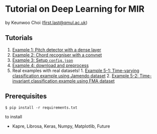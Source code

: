 # Tutorial on Deep Learning for MIR

by Keunwoo Choi (first.last@qmul.ac.uk)

## Tutorials
  1. [Example 1: Pitch detector with a dense layer](https://github.com/keunwoochoi/mir_deepnet_tutorial/blob/master/Example%201%20-%20a%20pitch%20detection%20network%20with%20Dense%20layers.ipynb)
  2. [Example 2: Chord recogniser with a convnet](https://github.com/keunwoochoi/mir_deepnet_tutorial/blob/master/Example%202%20-%20a%20chord%20recognition%20network%20with%20Convolutional%20layers.ipynb)
  3. [Example 3: Setup `config.json`](https://github.com/keunwoochoi/mir_deepnet_tutorial/blob/master/Example_3.py)
  4. [Example 4: download and preprocess](https://github.com/keunwoochoi/mir_deepnet_tutorial/blob/master/Example_4.py)
  5. Real examples with real datasets!
    1. [Example 5-1: Time-varying classification example using Jamendo dataset](https://github.com/keunwoochoi/mir_deepnet_tutorial/blob/master/Example_5-1.py)
    2. [Example 5-2: Time-invariant classification example using FMA dataset](https://github.com/keunwoochoi/mir_deepnet_tutorial/blob/master/Example_5-2.py)

## Prerequisites
   ```
   $ pip install -r requirements.txt
   ```
   to install
  * Kapre, Librosa, Keras, Numpy, Matplotlib, Future


